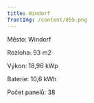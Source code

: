 ```yaml
---
title: Windorf
frontImg: /content/855.png
---
```

Město: Windorf

Rozloha: 93 m2

Výkon: 18,96 kWp

Baterie: 10,6 kWh

Počet panelů: 38